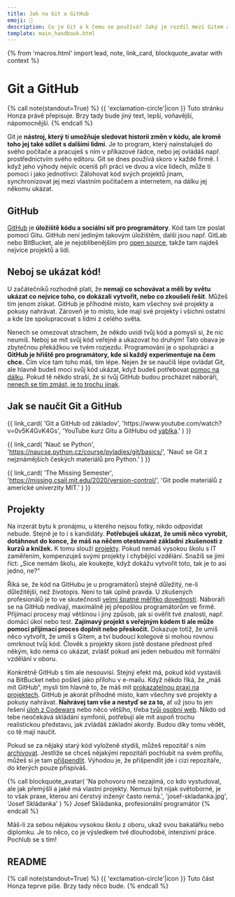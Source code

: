 ```yaml
---
title: Jak na Git a GitHub
emoji: 🔀
description: Co je Git a k čemu se používá? Jaký je rozdíl mezi Gitem a GitHubem? Jak začít s Gitem?
template: main_handbook.html
---
```


{% from 'macros.html' import lead, note, link_card, blockquote_avatar with context %}

# Git a GitHub

{% call note(standout=True) %}
  {{ 'exclamation-circle'|icon }} Tuto stránku Honza právě přepisuje. Brzy tady bude jiný text, lepší, voňavější, nápomocnější.
{% endcall %}

Git je **nástroj, který ti umožňuje sledovat historii změn v kódu, ale kromě toho jej také sdílet s dalšími lidmi**. Je to program, který nainstaluješ do svého počítače a pracuješ s ním v příkazové řádce, nebo jej ovládáš např. prostřednictvím svého editoru. Git se dnes používá skoro v každé firmě. I když jeho výhody nejvíc oceníš při práci ve dvou a více lidech, může ti pomoci i jako jednotlivci: Zálohovat kód svých projektů jinam, synchronizovat jej mezi vlastním počítačem a internetem, na dálku jej někomu ukázat.

## GitHub

[GitHub](https://github.com/) je **úložiště kódu a sociální síť pro programátory**. Kód tam lze poslat pomocí Gitu. GitHub není jediným takovým úložištěm, další jsou např. GitLab nebo BitBucket, ale je nejoblíbenějším pro [open source](practice.md#zkus-open-source), takže tam najdeš nejvíce projektů a lidí.

## Neboj se ukázat kód!    <span id="showoff"></span>

U začátečníků rozhodně platí, že **nemají co schovávat a měli by světu ukázat co nejvíce toho, co dokázali vytvořit, nebo co zkoušeli řešit**. Můžeš tím jenom získat. GitHub je příhodné místo, kam všechny své projekty a pokusy nahrávat. Zároveň je to místo, kde mají své projekty i všichni ostatní a kde lze spolupracovat s lidmi z celého světa.

Nenech se omezovat strachem, že někdo uvidí tvůj kód a pomyslí si, že nic neumíš. Neboj se mít svůj kód veřejně a ukazovat ho druhým! Tato obava je zbytečnou překážkou ve tvém rozjezdu. Programování je o spolupráci a **GitHub je hřiště pro programátory, kde si každý experimentuje na čem chce.** Čím více tam toho máš, tím lépe. Nejen že se naučíš lépe ovládat Git, ale hlavně budeš moci svůj kód ukázat, když budeš potřebovat [pomoc na dálku](help.md). Pokud tě někdo straší, že si tvůj GitHub budou procházet náboráři, [nenech se tím zmást, je to trochu jinak](cv.md#6-projekty).

## Jak se naučit Git a GitHub    <span id="howto-git-github"></span>

<div class="link-cards">
  {{ link_card(
    'Git a GitHub od základov',
    'https://www.youtube.com/watch?v=0v5K4GvK4Gs',
    'YouTube kurz Gitu a GitHubu od <a href="http://robweb.sk">yablka</a>.'
  ) }}

  {{ link_card(
    'Nauč se Python',
    'https://naucse.python.cz/course/pyladies/git/basics/',
    'Nauč se Git z nejznámějších českých materiálů pro Python.'
  ) }}

  {{ link_card(
    'The Missing Semester',
    'https://missing.csail.mit.edu/2020/version-control/',
    'Git podle materiálů z americké univerzity MIT.'
  ) }}
</div>

## Projekty

Na inzerát bytu k pronájmu, u kterého nejsou fotky, nikdo odpovídat nebude. Stejně je to i s kandidáty. **Potřebuješ ukázat, že umíš něco vyrobit, dotáhnout do konce, že máš na něčem otestované základní zkušenosti z kurzů a knížek.** K tomu slouží [projekty](practice.md#najdi-si-projekt). Pokud nemáš vysokou školu s IT zaměřením, kompenzuješ svými projekty i chybějící vzdělání. Snažíš se jimi říct: „Sice nemám školu, ale koukejte, když dokážu vytvořit toto, tak je to asi jedno, ne?“

Říká se, že kód na GitHubu je u programátorů stejně důležitý, ne-li důležitější, než životopis. Není to tak úplně pravda. U zkušených profesionálů je to ve skutečnosti [velmi špatné měřítko dovedností](https://www.benfrederickson.com/github-wont-help-with-hiring/). Náboráři se na GitHub nedívají, maximálně jej přepošlou programátorům ve firmě. Přijímací procesy mají většinou i jiný způsob, jak si ověřit tvé znalosti, např. domácí úkol nebo test. **Zajímavý projekt s veřejným kódem ti ale může pomoci přijímací proces doplnit nebo přeskočit.** Dokazuje totiž, že umíš něco vytvořit, že umíš s Gitem, a tví budoucí kolegové si mohou rovnou omrknout tvůj kód. Člověk s projekty skoro jistě dostane přednost před někým, kdo nemá co ukázat, zvlášť pokud ani jeden nebudou mít formální vzdělání v oboru.

Konkrétně GitHub s tím ale nesouvisí. Stejný efekt má, pokud kód vystavíš na BitBucket nebo pošleš jako přílohu v e-mailu. Když někdo říká, že „máš mít GitHub“, myslí tím hlavně to, že máš mít [prokazatelnou praxi na projektech](practice.md#najdi-si-projekt). GitHub je akorát příhodné místo, kam všechny své projekty a pokusy nahrávat. **Nahrávej tam vše a nestyď se za to,** ať už jsou to jen řešení [úloh z Codewars](practice.md#procvicuj) nebo něco většího, třeba [tvůj osobní web](candidate.md#osobni-web-a-blog). Nikdo od tebe neočekává skládání symfonií, potřebují ale mít aspoň trochu realistickou představu, jak zvládáš základní akordy. Budou díky tomu vědět, co tě mají naučit.

Pokud se za nějaký starý kód vyloženě stydíš, můžeš repozitář s ním [archivovat](https://docs.github.com/en/repositories/archiving-a-github-repository/archiving-repositories). Jestliže se chceš nějakými repozitáři pochlubit na svém profilu, můžeš si je tam [přišpendlit](https://github.blog/2016-06-16-pin-repositories-to-your-github-profile/). Výhodou je, že přišpendlit jde i cizí repozitáře, do kterých pouze přispíváš.

{% call blockquote_avatar(
  'Na pohovoru mě nezajímá, co kdo vystudoval, ale jak přemýšlí a jaké má vlastní projekty. Nemusí být nijak světoborné, je to však praxe, kterou ani čerstvý inženýr často nemá.',
  'josef-skladanka.jpg',
  'Josef Skládanka'
) %}
  Josef Skládanka, profesionální programátor
{% endcall %}

Máš-li za sebou nějakou vysokou školu z oboru, ukaž svou bakalářku nebo diplomku. Je to něco, co je výsledkem tvé dlouhodobé, intenzivní práce. Pochlub se s tím!

## README

{% call note(standout=True) %}
  {{ 'exclamation-circle'|icon }} Tuto část Honza teprve píše. Brzy tady něco bude.
{% endcall %}



<!-- {#

https://dariagrudzien.com/posts/the-one-about-your-github-account/
https://dev.to/yuridevat/how-to-create-a-stunning-github-profile-2mh5

https://www.reddit.com/r/cscareerquestions/comments/13otqke/why_ask_for_github_profile_url/

Těm projektům na Githubu chybí třeba popis, co to vlastně je, jak to funguje, a odkaz na nasazenou verzi, ale asi na tom ještě pracuješ. Bude se to hodit, až/pokud se těmito projekty a svým Github profilem budeš prezentovat při hledání práce.

gitleaks projdou kod a oznami vsechno co vypada jako token atd.

GitHub je tvoje osobní polička. Až když na něj dáš odkaz do svého CV a pošleš firmám, stává se z něj vitrínka 🙂

Ber to tak, že na GitHub ti nikdo nekouká, i když je to veřejné, dokud mu k tomu nedáš hodně dobrý důvod. Těch profilů je tam milion a dá velkou práci způsobit, aby se tam někdo na něco koukal, když chceš 🙂

{% call blockquote_avatar(
  'GitHub vyčistit, _polishnout_, upravit. Stejně jako CVčko je to věc, která vás má prodat. Projekty, kterými se chlubit nechceš, radši skryj.',
  'jiri-psotka.jpg',
  'Jiří Psotka'
) %}
  Jiří Psotka, recruiter v [Red Hatu](https://red.ht/juniorguru) v [prvním dílu podcastu junior.guru](../podcast/1.md)
{% endcall %}

Repozitáře na GitHubu, které nepovažujete za reprezentativní, můžete archivovat. Budou jen pro čtení a žlutý proužek návštěvníkům řekne, že už na nich nepracujete. Projekty, kterými se chlubit chcete, můžete zviditelnit na svém profilu jako „pinned“.

dobrá, upravím to podle toho co jste mi napsal, zdá se to celkem i rozumné, a jsem rád za nějakou zpětnou vazbu od někoho kdo se tomu aktivně věnuje, mohl bych se ještě zeptat jak by měl vypadat ideálně github? většina projektu mam převážně ve azure devops, a jen nějaké vybrané jsem si dal do nového github učtu https://github.com/LukePavelka
jedno zadaní od firmy, které jsem vypracoval, jsem si dal taky na github, kritickou chybu nejspiš vidim v tom že jsem udělal jeden velky commit až pak když jsem to měl skoro hotové

Líbí se mi, že projekty maji README, ze kterého jde pochopit, o co jde. Kód samotný úplně neposoudím, ale jinak mi to přijde v pohodě. Jestli je někde jeden velký commit, s tím nic nenaděláš, pokud by se tě na to ptali u pohovoru, tak řekneš, že si to uvědomuješ a že se holt učíš, tak už víš, že se to má dělat jinak. Ale ani jeden velký commit, pokud je na začátku projektu, není úplně chyba. Typicky „initial commit“ v repozitáři může být dost velký, protože před tím, než byl kód Open Source na GitHubu, mohl vzniknout někde vedle a tímto commitem se vše teprve dostalo do repozitáře.

Vpravo nahoře se dá u jednotlivých projektů kdyžtak dopsat jedna větička o projektu a přidat případně odkaz, pokud projekt třeba jede někde spuštěný a má svou webovku.

Zaujalo mě, že některé projekty mají dva contributors, podle jména si vyvozuji, že máš dva GitHub účty. Je pro to nějaký důvod? Přijde mi škoda dělit svou aktivitu na dva účty, pokud ten jeden nepoužíváš na nějakou podvratnou činnost nebo jej nechceš spojovat s vážnou prací (ale jak vidíš, tím že tam má commity, tak se na něj stejně doklikám). Pokud jeden účet nepoužíváš, repozitáře lze přesunout mezi uživateli. Commity na účty GitHub páruje podle e-mailů, takže stačí starý účet smazat a e-mail, pod kterým jsou commity vytvořeny, si přidat k tomu účtu, který chceš používat (GitHub účet může být spárovaný na více e-mailů).

Jinak tady můžou být tzv. „pinned repositories“, můžeš si vybrat, co tam půjde vidět a v jakém pořadí. Pokud těm repozitářům dáš i ty jednovětné popisky (viz výše), budou se tam zobrazovat, takhle se v tom nedá moc snadno orientovat, co je co. Když si otevřu tvůj profil, uvidím sice repa, ale z těch názvů moudrý nebudu, ta jedna věta popisku by se šikla.

Výhodou těch pinned repositories je, že tam můžeš dát i repa odjinud, pokud jsi někam přispíval, nejen repa z tvého profilu. Já tam mám třeba Dredd, který mi nepatří (je v organizaci apiaryio), ale kde jsem hodně přispíval, takže mi stojí za to jej zmínit: https://github.com/honzajavorek/

Tip navíc, pokud by sis s tím chtěl supr vyhrát, můžeš mít na profilu i text, obrázky, atd., pomocí tzv. „profile README“ https://simonwillison.net/2020/Jul/10/self-updating-profile-readme/ Ale to je jen taková blbinka, rozhodně si nemyslím, že to musí mít každý a je to nějakou podmínkou pro to, aby si někdo sehnal práci, to vůbec 🙂

Já mám celkem asi 50 repo, ale většinu mám jako soukromé, protože to byly různá dílčí cvičení konkrétních dílčích algoritmů bez ladu a skladu a netvořily ucelený projekt nebo jsou nedokončené. Jako veřejné mám tedy dokončené a takové, které mi tvoří ucelený výstup a k těm mám pak třeba i odkaz, kde vidí výsledek. Ale to je jen můj pohled, jak to mám já. 🙂

Taky přihodím můj příspěvek. GitHub je super, ale mnohdy pracujete na confidental projektech, které nemůžete/nesmíte zveřejnit. Je fajn mít nějaké osobní projekty, ale ne každý po 8 hodinch v práci programuje potom i doma. (Y) Samozřejmě, tam je to úplně jiný příběh.
Tohle se ale týká lidí, co hledají první práci. Ti nemají důvod mít nic tajného a naopak sakra hodně potřebují ukázat, že umí aspoň něco udělat. CV je maximálně vizitka pro orientaci.
Testy považuju za nesmyslnej opruz pro všechny strany.
Zadání práce na doma mi dává smysl jen pokud není kód, nad kterým se můžu s kandidátem bavit a když ten kód je, ideálně bez práce dostupný na GitHubu, tak nemá cenu je zadávat.
A na pohovoru se budu (kromě samotné náplně práce) bavit právě o tom kódu… Ne každý si může dovolit mít projekty, ale pořád je to mnohem víc lidí, než si může dovolit studovat VŠ.

Kdo už má confidential projekty nebo jakoukoliv work experience, tak u něj platí jiná pravidla, což píšu i tady https://junior.guru/handbook/candidate/#projects
Pro juniory je podle mě GitHub fajn, protože nemají co skrývat, naučí se s gitem, GitHubem (což je sice proprietární věc, ale funguje na tom OSS a zároveň se z toho pak dá pochopit i GitLab nebo BitBucket atd., cokoliv co firmy používají), jejich projekty jdou vidět a mohou na ně tak dostat jednodušeji feedback třeba od mentora (ne-li přímo Pull Request s opravou, než aby si to posílali po e-mailech) a na pohovoru na to mohou mrknout při náboru a udělat si představu, co ten člověk zvládne vyrobit a co jej potřebují doučit.
Souhlasím, že dělat nějaké projekty navíc po večerech by nemělo být nutnou podmínkou, ale u juniorů to tak bohužel je, a to především u těch, kteří usilují o career switch a musí tím kompenzovat chybějící formální vzdělání nebo prostě jakoukoliv jinou praxi.

Procházet něčí GitHub je brutální opruz. I kdyby tam měl nejhezčí kód na světě, stejně potřebuju slyšet, jak k němu došel, proč něco udělal tak nebo tak. Kódy mě nezajímaj. Chci s tim člověkem mluvit. Daniel Srb, jestli myslíš začátečníky s nulovou praxí, tak s těmi jsem se nesetkal. Se začátečníky třeba s roční praxí ano. Ale asi úplně nevidim rozdíl mezi tim, proč by mě mělo bavit koukat na kód traineeho a nemělo na kód seniora. U obou mě zajímá, co maj v hlavě, ne na GitHubu. Protože tím rychle a dostatečně přesně zjistím, kdo z těch lidí je úplně (důraz na to úplně) mimo úroveň, kterou zrovna hledám a nebudu plýtvat jejich i mým časem na pohovoru nebo zadáváním a vyhodnocováním úkolů. U někoho s více lety praxe to už smysl nemá, navíc většina jejich práce nebude veřejně dostupná.
Když jsme u toho, tak sice říkáme GitHub a veřejně, ale ve skutečnosti prostě chci vidět kód a pokud je vystavený takhle, tak je to prostě pohodlné, nic víc.

Jestli mohu z druhé strany, tak naučit se sám s Githubem je pro mě dost složité. Snažím se ho používat. Nedokážu si ale pořádně ujasnit, jak ho správně používat a k čemu by to mělo vést (asi tím, že to, co občas napíšu, jsou maličkaté věci). A bez zpětné vazby vlastně ani nedokážu posoudit, jestli jdu správným směrem.

Mrkni na https://www.makeareadme.com/ jsou tam dobré tipy na to, jak a co napsat.
Taky využij funkce GitHubu a doplň popisy těch projektů. Radši dobrou češtinou než špatnou angličtinou.
Nicméně v kódu je asi lepší angličtina pro názvy proměnných i když upřímně je to to poslední, co bych při zkoumání toho, jak někdo přemýšlí řešil. To už by mě víc zajímalo, jestli ty názvy opravdu popisují to, co obsahují nebo co funkce dělají…

A taky jde srovnat ty repa ručně, umístit si na tu svoji homepage ta nejzajímavější tam, kde většina z nás začíná číst, tedy vlevo nahoru, teď máš nejnovější repo vpravo dole a první je přes rok netknutý kód.

Taky mrkni na .gitignore a přidej si tam složku .idea.

Mnohdy ani github nestačí, ale chápu že tohle je extrém poslat na nějakou nabídku CV bez kousku svého kodu. Tomáš Balbinder GitHub s nečím, co nejsou základní cvičení.

Lidi neví jak používat GitHub - sekce?

https://git-scm.com/book/cs/v2

https://twitter.com/simonw/status/1281435464474324993
Made myself a self-updating GitHub personal README! It uses a GitHub Action to update itself with my latest GitHub releases, blog entries and TILs https://github.com/simonw
https://simonwillison.net/2020/Apr/20/self-rewriting-readme/
https://simonwillison.net/2020/Jul/10/self-updating-profile-readme/

https://www.honeybadger.io/blog/git-tricks/

Já osobně jej používal hlavně jako přenos rozpracovaného projektu mezi prací, kde jsem na něm sem tam dělal a domovem. Až docela nedávno jsem se dozvěděl o merge requestech, a jak by se vlastně mělo pushovat. Mít nějaký "návod" jak s ním pracovat (všeobecně s GITem) byl bylo super. Když vemu přímo GITHub, líbí se mi jeho desktopová aplikace, je dost user friendly a pěkně se s ní pracuje...

Používám GitHub na dvě věci:
1. mám v něm dvě větve, kde na jedné mám stabilní verzi a na druhé můžu vyzkoušet cokoliv
2. přenos rozpracovaných projektů

Na základní věci mi přijde docela jednoduchý. Nepamatuju si všechny příkazy, tak občas musím něco vygooglit (řešila jsem třeba několikrát případ, že jsem přidala gitignore a nefungoval), ale na stack overflow je najít úplně všechno, co se týká základní práce s GITem.

Pokud připravuješ manuál, doporučuju vytvořit nějaký workflow, např. rozdíl mezi slovy add a commit není úplně intuitivní pro začátečníka.

Git je těžkej, ale někde určitě dobrej návod existuje.
Pro lidi v CoreSkillu používám tyhle (odkazy na úvodní info, ale samozřejmě jsou tam i ty další věci)
https://guides.github.com/introduction/git-handbook/
https://www.atlassian.com/git/tutorials/what-is-version-control
https://www.codecademy.com/courses/learn-git/lessons/git-workflow/
+ článek o konfliktech https://github.blog/2018-08-22-merge-conflicts-in-the-classroom/
dál spíš kdo narazí nebo má zájem, určitě není základ (většina)
+ tenhle o aliasech https://githowto.com/aliases
+ https://ohshitgit.com/
+ https://github.blog/2015-06-08-how-to-undo-almost-anything-with-git/
s tím, že tohle je seznam toho, co je potřeba a jak to navazuje (1 must have, 5 nice to have a zbytek mezi tím)
https://coreskill.github.io/csss/git.html
+ věci z githubu/labu
https://coreskill.github.io/csss/github-and-gitlab.html

Co vidím hned na první pohled je, že lidem automaticky splývá Git a GitHub (což se není co divit). A GitHub se hodně vyvíjí ohledně toho, co tam jde všechno vyrobit. Třeba nedávno tam jde udělat i vlastní homepage, která se může i sama aktualizovat: https://simonwillison.net/2020/Jul/10/self-updating-profile-readme/

To už jsou velké haluze, ale jde mi o to, že GitHub už je tak složitý, že kdo zná i půlku jeho fičur, je vlastně power user.

Bylo by fajn v tom CV k MealPalu dát nějaký testovací login. Ne každému se bude chtít registrovat, aby viděl funkcionalitu uvnitř a venku jí tolik k vidění není a to je velká škoda!

Vše, co jsem nenapsal mi přijde fakt fajn 👍 , máš u všeho na GH popisky, readme (u jednoho ne, ale to je nějakej cvičnej Czechitas projektík, možná bych ho schoval), url atd. Máš i pořádnej velkej projekt a tak dále. Držím palce.

Firmy používají na uložení Git repozitářů všechno možné, GitLab, BitBucket, možná by se dalo zmínit aspoň povrchně nějak i to. Samozřejmě na GitHubu je zase veškerý Open Source, tak se hodí to umět.

GitHub mám, ale projektov nemám veľa, sú skôr menšie a momentálne pracujem na jednom rozsiahlom, na ktorom to celé sebaprezentovanie tak nejak staviam. Tiež som si vzala k srdcu rady ohľadom GitHubu a pomaly dokončujem popisy a Readme ku všetkým projektom, takže keď to budem mať hotové, tak to určite zazdieľam do
cv-github-linkedin a poprosím o spätnú väzbu, na to sa už dosť teším 🙂

Na GitHubu hlavně příspívám do open source projektů a chci ho začít víc využívat jako "showcase". Základní workflow mi dnes nedělá potíže. Občas po jednoduchost používám editor přímo v GitHubu, který udělá celou tu práci na pozadí místo mě.
Ze začátků si vybavuji hlavně konfigurační problémy (někdy těžko odlišit, co je Git a co GitHub):
- nastavení SSH klíčů, abych nemusela pokaždé zadávat login a heslo (magic!),
- čachry s remotes, abych posílala změny na správná místa (origin, můj fork, všechny ty branche - jak se v tom orientovat?),
- pokusy o "hezkou historii", čili jak v tom repozitáři neprasit každou chvíli merge commity - to bych se teď ráda naučila, když už umím základy,
- nespočetkrát: ups, commit se omylem poslal do čela branche master, jak se teď toho zbavit, abych připravila změny k poslání na GH.
Jedna kolaborativní, která nesouvisí tolik s GH, jako s nastavením open source projektů: otevřeš PR se změnami, někdo se na něho podívá a schválí (review). A co teď? Máš si to začlenit (zmáčknout button Merge), pokud máš na to právo na projektu, nebo počkat na další schválení? Kolik těch schválení má proběhnout, než to bude OK? Nebo bys to prostě nikdy neměl sám začleňovat, i když se někdo vyjádřil souhlasně ke změnám?
Dále jsem se zatím nenaučila pořádně vyhledávat v GitHubu. Například, chci najít různé projekty, které obsahují "django_secret_key" v souboru settings.py.
Boty, Actions, webovky ani nezmiňují, k GH ekosystému jsem se zatím pořádně nedostala.

Ještě závěrem, zajímalo by mě, zda je možné někomu vysvětlit GitHub, aniž by se musel instalovat Git a dělat kolečko změn, tak aby Git nebyl brzda pro maličké změny, typicky třeba úpravy kurzů na Pyladies.cz.
PS. Pardon my esej 😄

K některým věcem by se dal napsat nebo natočit návod, některé jsou zapeklité už jen proto, že názory lidí se na věc liší, a každý ti řekne něco jiného (hezká historie). Podobně je to u té kolaborace. Může být nějaký standard, ale v důsledku to má každý projekt trochu jinak. Každopádně všechno super témata.

Jo no, ale je to fakt hodně častý a viděl jsem, že se to plete i zkušenějším programátorům. Musím říct, že GitHub dělá dobrou práci, docílili fakt toho, že pro spoustu lidí je prostě mezi nimi a Gitem rovnítko :)) Což jako není z určitého úhlu pohledu tak mimo, protože oni se už roky silně zapojují do vývoje Gitu, hostují ten projekt, jeho web, myslím že jsou v tom nějak zapečení i finančně, organizačně, atd. Ale je jasný, že je dobrý to rozlišovat.

    Dále jsem se zatím nenaučila pořádně vyhledávat v GitHubu. Například, chci najít různé projekty, které obsahují "django_secret_key" v souboru settings.py.

Oceňuji takové vyhledávání 😄 Ale já jsem se na GitHubu taky zatím vyhledávat nenaučil. Vzhledem k tomu, že vznikají různý "3rd party" vyhledávače, tak skoro začínám mít pocit, že to není mnou 🙂

Možná by mohlo pomoci třeba grep.app, koukej: https://grep.app/search?q=django_secret_key&filter[path.pattern][0]=settings.py

Jinak pokud bys chtěl ještě víc zdůraznit, že https://github.com/spaze/libini-djgpp je jen pro archivní účely, můžeš teď na GH repo přímo označit jako archivované, což dá návštěvníkům na první pohled jasnou message. Je to repo > settings > dole dole dole danger zone > Archive this repository

Díky toolingu ty začátky nemusej bejt tak hrozný. Když má Github tužtičku a webovej editor + CI systém, tak pro jednoduché změny člověk nemusí mít rozjeté lokální prostředí (a jak trefně pronesl @Honza Javorek jednou na Pyvu - díky "verified commit" člověk pozná, kdo používá tužtičku, protože prakticky nikdo neumí/nechce/nepotřebuje nastavit podepisování commitů 😁 ).

Ta věta zněla vlastně jako něco víc, než to ve skutečnosti je 😄 Upravuji projekty české Pythonní komunity, a to i tak většinou jde o obsah; postupně ale, jak ty projekty pročítám (web PyLadies, zpětnovazebník), cítím se jistější i co se týče kódu. Těm malým změnám vděčím pochopení kolaborativního workflow GH. Asi to bude trochu tak, že bariera nové ("mám beginner programovací skill") + nové (GitHub) je na začátku až moc. Přispění něčím, co umím líp (text, obsah, ...) v novém prostředí (GH) nepůsobí až tak děsivě. To mi nepřijde jako málo 🙂 Super. Takže tomu rozumím správně, že pro tebe cestou k OSS byla komunita kolem PyLadies, kde jsi v podstatě zjistila na co mrknout, kde můžeš přispět a případně i dostala radu jak a co udělat?

https://simonwillison.net/2020/Jul/10/self-updating-profile-readme/
https://dariagrudzien.com/posts/the-one-about-your-github-account/

Přednáška o GitHub Profilu

- [ ] Co je GitHub - dává se tam kód, lidi spolupracují na komunitních projektech https://github.com/
- [ ] Naučit se Git a GitHub?
    - [ ] yablko https://www.youtube.com/watch?v=0v5K4GvK4Gs
    - [ ] MIT The Missing Semester https://missing.csail.mit.edu/2020/version-control/
    - [ ] Nauč se Python https://naucse.python.cz/course/pyladies/sessions/foss/
- [ ] GitHub profil https://github.com/honzajavorek
    - [ ] není to CV, není to LinkedIn https://www.linkedin.com/in/honzajavorek/
    - [ ] je to jen a pouze místo, kam si odkládám projekty, experimenty
        - [ ] https://github.com/honzajavorek?tab=repositories&q=&type=source&language=
        - [ ] mám tam web https://github.com/honzajavorek/honzajavorek.cz
        - [ ] záznam přednášky https://github.com/honzajavorek/become-mentor
        - [ ] bakalářka https://github.com/honzajavorek/trekmap
        - [ ] svatební web https://github.com/honzajavorek/toztedasvatba.cz
        - [ ] pokusy na Advent of Code https://github.com/honzajavorek/aoc
        - [ ] forky různých repozitářů, do kterých jsem přispěl, klidně i jedno písmenko
    - [ ] nikdo mi nemá co mluvit do toho, co tam mám
    - [ ] pokud není důvod něco mít private, dávám to public
    - [ ] neměl bych tam dávat citlivé údaje (hesla, tokeny...)
- [ ] čtverečky
    - [ ] někdo to bere jako soutěž, ale není to soutěž, víc zelených čtverečků není víc adidas
    - [ ] přispívání do OSS nic nevypovídá o vašich skutečných zkušenostech ani hodnotě na trhu
    - [ ] dělat na OSS ve volném čase není ničí povinnost, work-life balance
    - [ ] je to hezký bonus a příležitost pro někoho, kdo začíná a zatím nemá pracovní zkušenost
- [ ] recruiteři se na profil nedívají (pro ně je CV, LinkedIn), ale technicky založení lidé ano
    - [ ] není od věci si nahrát nějaký obrázek, nemusí být fotka
    - [ ] téma k hovoru na pohovoru, možnost ukázat konkrétní vlastní projekt
    - [ ] možnost ukázat kód mentorovi, získat zpětnou vazbu, dostat pomoc přes Pull Request
    - [ ] udělají si lepší představu o tom, co už umíš, co se musíš doučit
- [ ] triky
    - [ ] pokud chci něco vypíchnout, pinned (může být pak i z jiných orgs)
    - [ ] pokud chci něco upozadit, archived
    - [ ] pokud si chci pohrát, mohu mít osobní README
        - [ ] https://docs.github.com/en/github/setting-up-and-managing-your-github-profile/managing-your-profile-readme
        - [ ] https://simonwillison.net/2020/Jul/10/self-updating-profile-readme/
        - [ ] https://github.com/simonw/

neni to linkedin
kosticky neresit
svoboda konani
pokud neco neni aktualni, lze archivovat
pokud chci neco vypichnout, existuje pin
nahrat obrazek / fotku
takové to README osobní
yablko návod na github a git, naučse návod na git

https://docs.github.com/en/github/setting-up-and-managing-your-github-profile/managing-your-profile-readme
https://www.gitkraken.com/learn/git/tutorials

Projekty jsem si nahrál na GitHub - vysvětlit workflow a styl práce na GitHubu?

https://ohmygit.org/

základní pitfalls k tomu, co lidi řeší s projekty na githubu
https://discord.com/channels/769966886598737931/789107031939481641/836969346403926096

Kdysi tady byla taková hravější verze: https://ohmygit.org/ ale po nějaké době používání musím říct, že je to poměrně chudé ve vysvětlování.

https://learngitbranching.js.org/

https://www.gitkraken.com/learn/git/tutorials

https://github.com/firstcontributions/first-contributions

https://www.drmaciver.com/2015/04/its-ok-for-your-open-source-library-to-be-a-bit-shitty/

A recent trick I discovered to learning this is to pick an open source project written by developers you like and start writing docs and tests.
https://twitter.com/hamelhusain/status/1296601185470709760

Talk to maintainers
https://twitter.com/simonw/status/1293017371536265221

https://dariagrudzien.com/posts/the-one-about-your-github-account/

--- https://discord.com/channels/769966886598737931/769966887055392768/974294385242017842
Ahoj, chci se zeptat ohledne 'projektu', kterymi se clovek muze prezentovat pri pripadnym hledani prace. Jste zastanci toho, aby clovek ukladal treba na GitHub kazdou vec co naprogramuje i treba v ramci nejakeho kurzu, anebo toho mit malo, a to veci, ktere primo souvisi s tim, co chci delat? Proc?
Ted jak jsem to napsala, tak mi z toho vychazi spis druha moznost, ale i tak si chci precist, jak o tom uvazujete. (Asi je to hodne zakladni otazka, pravdepodobne se to tu nekde resilo, jen se spatne vyhledava podle klicovych slov.)
---


--- https://discord.com/channels/769966886598737931/769966887055392768/974298717454737408
Já si tam teď ukládam skoro všechno. Třeba i krátká řešení z Codewars, kterýma se prezentovat nebudu, ale jejich ukládání na GitHub mi pomáhá s pravidelností a je to pro mě přehledné. Repozitáře můžeš "připnout" ->  Takové se budou na profilu zobrazovat vždycky jako první  😉  To se může hodit pro projekt/y, kterým/i se chceš prezentovat.
---


--- https://discord.com/channels/769966886598737931/769966887055392768/974343605437206548
Mít každý, i malý projekt, v gitu není špatný nápad, zvykat si s tím pracovat je důležité.

Jestli to pak chceš poslat i na GitHub je na tobě. Je to tvůj GitHub a je ok tam mít i nějaké rozpracované nebo banální věci veřejně.

Ale! Pokud hledáš první práci, mysli ale na to, že ten GitHub tě reprezentuje a pokud už se na něj bude někdo dívat, tak nebude mít moc času ani motivace to procházet všechno. Proto si myslím, že je lepší tam mít 2-5 tvých nejlepších projektů a ostatní skrýt, protože pokud se tam někdo dostane, může si udělat mylný dojem o tom, jak komplexní věci už zvládáš.
Jasně, odkážeš na ně z CV přímo, ale nikdy nevíš, kdo a jak se kam dostane…
---


--- https://discord.com/channels/769966886598737931/769966887055392768/974683976184778822
Souhlas s <@614870427931770900> . Někdo nerad na GitHub dává věci, které nejsou reprezentativní a bojí se, že mu to zhorší pozici. Vím, že <@652142810291765248> je spíš zastáncem toho si GitHub „čistit“, pokud je člověk junior, a mít ty věci spíš private, protože proč ne. Já jsem zastáncem toho, že GitHub není CV a každý má právo si tam dávat úplně co chce. S touto myšlenkou GitHub vznikl, je to prostě odkladiště kódu. Nakonec málokdo si lidi lustruje tak, že by procházel vše, co je na GitHubu, dělá se to spíš z nouze, když je nenasměruješ na něco konkrétního, co chceš ukázat. Takže bych na GitHub dával cokoliv a do CV dal odkaz na konkrétní projekt, na který jsi hrdá, ani nemusíš dávat odkaz na celý profil.
---


--- https://discord.com/channels/769966886598737931/788832177135026197/946040086108205087
[GitHub] Pokud byste rádi trochu interaktivnější výuku práce s Gitem <:git:900831000567902229>  a GitHubem <:github:842685206095724554> , tak https://lab.github.com/ je zdrojem spousty zábavy stylem **learning-by-doing** 🧑‍🎓
---


--- https://discord.com/channels/769966886598737931/769966887055392768/935558014327468032
<@!477895566085324801> K tématu "psaní commit messages" mohu doporučit následující článek: https://cbea.ms/git-commit/ - řeší se v něm forma i co by dobrá commit message měla (či naopak neměla) obsahovat.
---


--- https://discord.com/channels/769966886598737931/788832177135026197/909083706793279549
Má to i českou verzi! 🙂 sprostou https://ohshitgit.com/cs a slušnou https://dangitgit.com/cs 😄
---


--- https://discord.com/channels/769966886598737931/789087476072710174/1068139247799902238
Udělátor, co simuluje a vizualizuje příkazy v gitu, dokážu si představit, že by to mohlo být užitečné lidem co si třeba ještě nejsou úplně jistí jak git funguje: https://github.com/initialcommit-com/git-sim
---


--- https://discord.com/channels/769966886598737931/788832177135026197/1062732102237437973
Pěkný materiál pro prvo-přispěvatele/ky na GitHubu: https://github.com/firstcontributions/first-contributions
---


--- https://discord.com/channels/769966886598737931/1090649291804135485/1090912862542766121
Pokud ti to pomůže, tak je to asi nejčastější chyba začátečníků. Možná bych to měl mít někde napsané, až budu mít v příručce hezkou stránku o projektech 🤔
---


--- https://discord.com/channels/769966886598737931/1082249171278512151/1083785079702163496
Na GitHubu může být ještě detailnější, ale tam nebude koukat recruiter, ten mrkne CV, řekne si, hele má nějakou appku, něco dělá, to pošlu dál. Na GH zase kouká spíš ten technickej člověk, co to posuzuje, mrkne na README, mrkne na kód.
---


--- https://discord.com/channels/769966886598737931/1082316811703427102/1082316817424466000
Ahoj, na začátek předesílám, že příručku jsem přečetla a neustále se k ní vracím (mimochodem tam ještě nedávno byla nějaká formulka, že kdo si tam chce přečíst o GitHubu, má se hlásit, aby <@668226181769986078> měl motivaci něco napsat - tak se hlásím!, a ano, vím, že teď už tam něco je), zdejší příklady jsem zkoukla, e-kurz o Githubu od Yablka vyslechla, a stejně se budu ptát na úplný úplný základy:

Mám nějaké vlastní drobné "projekty" a ráda bych je na GitHub dala jako ukázku práce, hlavně přímo kvůli hledání práce, kvůli komunitnímu hodokvasu a poznámkám ani ne 🙂 A teď.

Mám například aplikaci v shiny (dělám v Rku). Takže na GH nahraju kód a do readme dám odkaz na tu apku na webu, kde je možné ji vyzkoušet? Obdobně, když mám script (je to správně použitá terminologie?), kde jsem zpracovala data (u kterých si ani nejsem jistá, jestli bych je mohla publikovat, nejsou moje) a dělám tam klasifikátor - udělám to tak, že nahraju do GH kód, popíšu v readme, co ten script dělá a pak tam například někam nahraju grafy nebo screenshoty úspěšnosti, které z toho klasifikátoru na konci vypadly? Pochopila jsem to správně?

Jde mi o to, že je mi vlastně nepříjemný, že si uživatel/nahlížející nemůže ten kód pustit, aby viděl, jak to funguje. Ani mi nepřišlo, že by to nějak šlo, ale možná jen špatně koukám a hledám. Taky tam cpát ta zdrojová data mi nepřipadá úplně dobré, z vícero důvodů.

Vlastně tápu, jak to udělat elegantně, aby to mělo hlavu a patu a nějakou formu. Ta moje verze mi tak nepřipadá, ale nějak nevím, jak to udělat líp.
---


--- https://discord.com/channels/769966886598737931/1062006092571361320/1062018181654380605
Na mě to nepůsobí dobře a přesně jak to Martin popsal „vlastně nemám žádnou fotku, tak tam dám něco 5 let starýho“ 🤷‍♂️
Když už fotku, tak něco lehce profesionálnějšího, tedy pro situaci hledám první práci. Dělám nějakej dojem.
Ale to jsem já.
---


--- https://discord.com/channels/769966886598737931/1061663829353844907/1061680592074326056
pro priste: https://ohshitgit.com/#magic-time-machine 🙂
---


--- https://discord.com/channels/769966886598737931/1027275076355231754/1027276811190665226
https://learngitbranching.js.org/
---


--- https://discord.com/channels/769966886598737931/1017008201427845153/1017377812602179594
K tomu readme: syntaxe Markdownu
https://docs.github.com/en/get-started/writing-on-github/getting-started-with-writing-and-formatting-on-github/basic-writing-and-formatting-syntax
Něco k tomu jak je psát
https://docs.github.com/en/repositories/managing-your-repositorys-settings-and-features/customizing-your-repository/about-readmes
https://www.makeareadme.com/
---


--- https://discord.com/channels/769966886598737931/983615979881906197/983618508460011580
Klidně začni tím, že si připravíš CV, GitHub a LinkedIn profil.
K CV tady https://junior.guru/handbook/cv/

<:linkedin:915267970752712734> uděláš podle toho CV

Na <:github:842685206095724554> si prosím dej nějakou profilovku, nemusí být tvoje fotka, ale ten default maj jen lidi, co to moc nepoužívaj, špatnej signál.
Schovej projekty, které jsou k ničemu, jako piškvorky.
K ostatním projektům doplň informace přímo na GitHubu i do README.md a někam je nasaď, statické jdou přímo na GitHubu.
Mrkni třeba na https://github.com/hankaEsha jak to má udělané.
4 vypíchlé projekty, popsané, nasazené.
---


--- https://discord.com/channels/769966886598737931/806621830383271937/1121055030825472060
[GitHub] Ani jsem netušila, že se dá GitHub takhle tunit. Hned jsem několik věcí vyzkoušela.
https://dev.to/supritha/how-to-have-an-awesome-github-profile-1969
---


https://www.linkedin.com/posts/ebandersen_programming-jobsearch-softwareengineering-activity-7097932834782289920-F2fx/


#} -->
